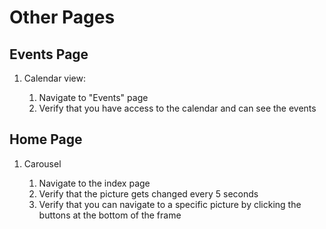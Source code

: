 # Other Pages

## Events Page

1. Calendar view:

   1. Navigate to "Events" page
   2. Verify that you have access to the calendar and can see the events

## Home Page

1. Carousel

   1. Navigate to the index page
   2. Verify that the picture gets changed every 5 seconds
   3. Verify that you can navigate to a specific picture by clicking the buttons at the bottom of the frame
